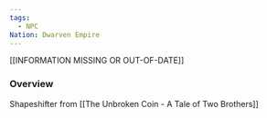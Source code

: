 ```yaml
---
tags:
  - NPC
Nation: Dwarven Empire
---
```

[[INFORMATION MISSING OR OUT-OF-DATE]]
### Overview 
Shapeshifter from [[The Unbroken Coin - A Tale of Two Brothers]] 
